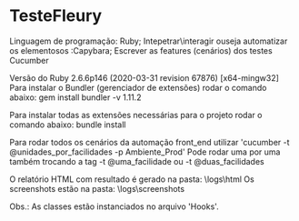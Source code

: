 # TesteFleury

Linguagem de programação: Ruby;
 Intepetrar\interagir ouseja automatizar os elementosos :Capybara;
 Escrever as features (cenários) dos testes  Cucumber

Versão do Ruby 2.6.6p146 (2020-03-31 revision 67876) [x64-mingw32] 
Para instalar o Bundler (gerenciador de extensões) rodar o comando abaixo:
gem install bundler -v 1.11.2

Para instalar todas as extensões necessárias para o projeto rodar o comando abaixo:
bundle install

Para rodar todos os cenários da automação front_end utilizar 'cucumber -t @unidades_por_facilidades -p Ambiente_Prod'
Pode rodar uma por uma também trocando a tag -t @uma_facilidade ou -t @duas_facilidades

O relatório HTML com resultado é gerado na pasta: \logs\html 
Os screenshots estão na pasta: \logs\screenshots 

Obs.: As classes estão instanciados no arquivo 'Hooks'.
